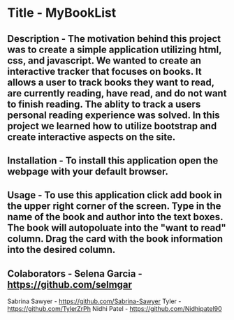 # Title - MyBookList
## Description - The motivation behind this project was to create a simple application utilizing html, css, and javascript.  We wanted to create an interactive tracker that focuses on books. It allows a user to track books they want to read, are currently reading, have read, and do not want to finish reading. The ablity to track a users personal reading experience was solved. In this project we learned how to utilize bootstrap and create interactive aspects on the site.
## Installation - To install this application open the webpage with your default browser.
## Usage - To use this application click add book in the upper right corner of the screen. Type in the name of the book and author into the text boxes. The book will autopoluate into the "want to read" column. Drag the card with the book information into the desired column.
## Colaborators - Selena Garcia - https://github.com/selmgar
Sabrina Sawyer - https://github.com/Sabrina-Sawyer
Tyler - https://github.com/TylerZrPh
Nidhi Patel - https://github.com/Nidhipatel90